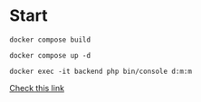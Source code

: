 # Start

```shell
docker compose build
```

```shell
docker compose up -d
```

```shell
docker exec -it backend php bin/console d:m:m
```

[Check this link](http://localhost)
